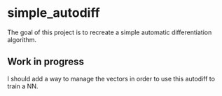 # simple_autodiff
The goal of this project is to recreate a simple automatic differentiation algorithm.<br>

## Work in progress
I should add a way to manage the vectors in order to use this autodiff to train a NN.
